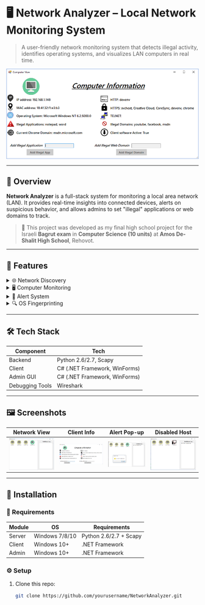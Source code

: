 # 🖥️ Network Analyzer – Local Network Monitoring System

> A user-friendly network monitoring system that detects illegal activity, identifies operating systems, and visualizes LAN computers in real time.

![screenshot](assets/computer_info.png)

---

## 📌 Overview

**Network Analyzer** is a full-stack system for monitoring a local area network (LAN). It provides real-time insights into connected devices, alerts on suspicious behavior, and allows admins to set "illegal" applications or web domains to track.

> 🔐 This project was developed as my final high school project for the Israeli **Bagrut exam** in **Computer Science (10 units)** at **Amos De-Shalit High School**, Rehovot.

---

## 📁 Features

<details>
  <summary>🌐 Network Discovery</summary>

- Shows all computers connected to the LAN
- Color-coded client presence and status
- Real-time graphical updates
</details>

<details>
  <summary>🖥️ Computer Monitoring</summary>

- IP & MAC address display
- Detected OS via fingerprinting
- List of open HTTP, HTTPS, Telnet connections
- Current Chrome domain
- Detection of predefined illegal apps/domains
</details>

<details>
  <summary>🚨 Alert System</summary>

- Pop-up alerts for illegal activity
- Notification log
- Automatically flags and disables offending devices
</details>

<details>
  <summary>🔍 OS Fingerprinting</summary>

- Uses ICMP and ARP packets via Scapy
- Distinguishes OS based on protocol behavior
</details>

---

## 🛠️ Tech Stack

| Component | Tech |
|----------|------|
| Backend  | Python 2.6/2.7, Scapy |
| Client   | C# (.NET Framework, WinForms) |
| Admin GUI | C# (.NET Framework, WinForms) |
| Debugging Tools | Wireshark |

---

## 🖼️ Screenshots

| Network View | Client Info | Alert Pop-up | Disabled Host |
|--------------|-------------|--------------|---------------|
| ![](assets/network.png) | ![](assets/computer_info.png) | ![](assets/alert.png) | ![](assets/disconnected.png) |

---

## 🚀 Installation

### 🔧 Requirements

| Module | OS | Requirements |
|--------|----|--------------|
| Server | Windows 7/8/10 | Python 2.6/2.7 + Scapy |
| Client | Windows 10+ | .NET Framework |
| Admin  | Windows 10+ | .NET Framework |

### ⚙️ Setup

1. Clone this repo:
   ```bash
   git clone https://github.com/yourusername/NetworkAnalyzer.git
